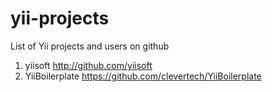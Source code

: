 yii-projects
============

List of Yii projects and users on github

1. yiisoft     http://github.com/yiisoft
2. YiiBoilerplate https://github.com/clevertech/YiiBoilerplate
